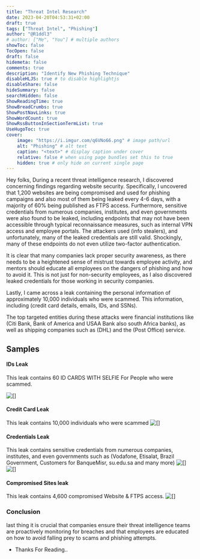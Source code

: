 ```yaml
---
title: "Threat Intel Research"
date: 2023-04-20T04:53:31+02:00
draft: true
tags: ["Threat Intel", "Phishing"]
author: "@R1ddl3"
# author: ["Me", "You"] # multiple authors
showToc: false
TocOpen: false
draft: false
hidemeta: false
comments: true
description: "Identify New Phishing Technique"
disableHLJS: true # to disable highlightjs
disableShare: false
hideSummary: false
searchHidden: false
ShowReadingTime: true
ShowBreadCrumbs: true
ShowPostNavLinks: true
ShowWordCount: true
ShowRssButtonInSectionTermList: true
UseHugoToc: true
cover:
    image: "https://i.imgur.com/q6VNo66.png" # image path/url
    alt: "Phishing" # alt text
    caption: "<text>" # display caption under cover
    relative: false # when using page bundles set this to true
    hidden: true # only hide on current single page
---
```

Hey folks, During a recent threat intelligence research, I discovered concerning findings regarding website security. Specifically, I uncovered that 1,200 websites are being compromised and used for phishing campaigns and also most of them being leaked every 4-6 days, with a majority of 60% being published as FTPS access. Furthermore, sensitive credentials from numerous companies, institutes, and even governments were also found to be leaked, including endpoints that may not have been accessible through typical reconnaissance measures, such as internal VPN access and employee portals. The attackers used (info stealers), and unfortunately, many of the leaked credentials are still valid. Shockingly, many of these endpoints do not even utilize two-factor authentication.

It is clear that many companies lack proper security awareness, as there needs to be a heightened sense of mistrust towards employee activity, and mentors should educate all employees on the dangers of phishing and how to avoid it. This is not just for non-security employees, as I also discovered leaked credentials for those working in security companies.

Lastly, I came across a leak containing the personal information of approximately 10,000 individuals who were scammed. This information, including (credit card details, emails, IDs, and SSNs).

The top targeted entities during these attacks were financial institutions like (Citi Bank, Bank of America and USAA Bank also south Africa banks), as well as shipping companies such as (DHL) and the (Post Office) service.

## Samples

#### IDs Leak
This leak contains 60 ID CARDS WITH SELFIE For People who were scammed.

![[]](https://i.imgur.com/q6VNo66.png)

#### Credit Card Leak
This leak contains 10,000 individuals who were scammed
![[]](https://i.imgur.com/ng5hGIq.png)

#### Credentials Leak
This leak contains sensitive credentials from numerous companies, institutes, and even governments such as (Vodafone, Etisalat, Brazil Government, Customers for BanqueMisr, su.edu.sa and many more)
![[]](https://i.imgur.com/v0SHwTz.png)
![[]](https://i.imgur.com/l0hSCu8.png)

#### Compromised Sites leak
This leak contains 4,600 compromised Website & FTPS access.
![[]](https://i.imgur.com/6eMvnNx.png) 

### Conclusion

last thing it is crucial that companies ensure their threat intelligence teams are proactively monitoring for breaches and that employees are educated on how to avoid falling prey to scams and phishing attempts.

- Thanks For Reading..